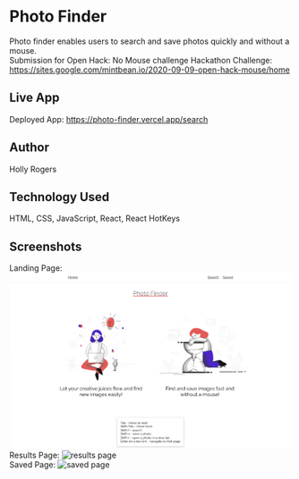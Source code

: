 # Photo Finder

Photo finder enables users to search and save photos quickly and without a mouse.
<br/>
Submission for Open Hack: No Mouse challenge
Hackathon Challenge: https://sites.google.com/mintbean.io/2020-09-09-open-hack-mouse/home

## Live App

Deployed App: https://photo-finder.vercel.app/search

## Author

Holly Rogers

## Technology Used

HTML, CSS, JavaScript, React, React HotKeys

## Screenshots

Landing Page:
<br/>
![landing page image](/public/images/landing.png)
<br/>
Results Page:
![results page](/images/results.png)
<br/>
Saved Page:
![saved page](/src/images/saved.png)